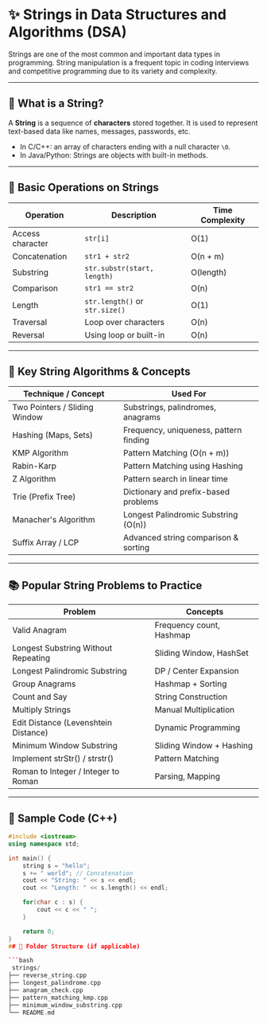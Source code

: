 # ✨ Strings in Data Structures and Algorithms (DSA)

Strings are one of the most common and important data types in programming. String manipulation is a frequent topic in coding interviews and competitive programming due to its variety and complexity.

---

## 📘 What is a String?

A **String** is a sequence of **characters** stored together. It is used to represent text-based data like names, messages, passwords, etc.

- In C/C++: an array of characters ending with a null character `\0`.
- In Java/Python: Strings are objects with built-in methods.

---

## 🔧 Basic Operations on Strings

| Operation           | Description                              | Time Complexity |
|---------------------|------------------------------------------|------------------|
| Access character     | `str[i]`                                 | O(1)             |
| Concatenation        | `str1 + str2`                            | O(n + m)         |
| Substring            | `str.substr(start, length)`             | O(length)        |
| Comparison           | `str1 == str2`                           | O(n)             |
| Length               | `str.length()` or `str.size()`           | O(1)             |
| Traversal            | Loop over characters                     | O(n)             |
| Reversal             | Using loop or built-in                   | O(n)             |

---

## 🧠 Key String Algorithms & Concepts

| Technique / Concept            | Used For                                      |
|--------------------------------|-----------------------------------------------|
| Two Pointers / Sliding Window | Substrings, palindromes, anagrams             |
| Hashing (Maps, Sets)          | Frequency, uniqueness, pattern finding        |
| KMP Algorithm                 | Pattern Matching (O(n + m))                   |
| Rabin-Karp                    | Pattern Matching using Hashing                |
| Z Algorithm                   | Pattern search in linear time                 |
| Trie (Prefix Tree)            | Dictionary and prefix-based problems          |
| Manacher's Algorithm          | Longest Palindromic Substring (O(n))         |
| Suffix Array / LCP           | Advanced string comparison & sorting          |

---

## 📚 Popular String Problems to Practice

| Problem                                | Concepts                            |
|----------------------------------------|-------------------------------------|
| Valid Anagram                          | Frequency count, Hashmap            |
| Longest Substring Without Repeating    | Sliding Window, HashSet             |
| Longest Palindromic Substring          | DP / Center Expansion               |
| Group Anagrams                         | Hashmap + Sorting                   |
| Count and Say                          | String Construction                 |
| Multiply Strings                       | Manual Multiplication               |
| Edit Distance (Levenshtein Distance)   | Dynamic Programming                 |
| Minimum Window Substring               | Sliding Window + Hashing            |
| Implement strStr() / strstr()          | Pattern Matching                    |
| Roman to Integer / Integer to Roman    | Parsing, Mapping                    |

---

## 🧪 Sample Code (C++)

```cpp
#include <iostream>
using namespace std;

int main() {
    string s = "hello";
    s += " world"; // Concatenation
    cout << "String: " << s << endl;
    cout << "Length: " << s.length() << endl;

    for(char c : s) {
        cout << c << " ";
    }

    return 0;
}
## 📁 Folder Structure (if applicable)

```bash
 strings/
├── reverse_string.cpp
├── longest_palindrome.cpp
├── anagram_check.cpp
├── pattern_matching_kmp.cpp
├── minimum_window_substring.cpp
└── README.md